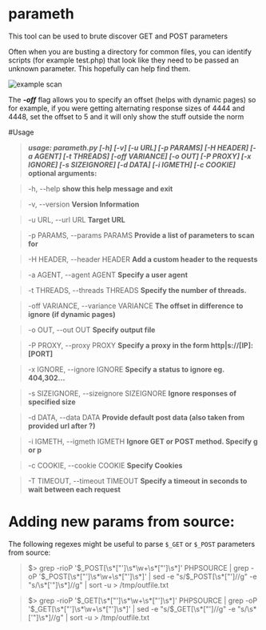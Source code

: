 # parameth
This tool can be used to brute discover GET and POST parameters

Often when you are busting a directory for common files, 
you can identify scripts (for example test.php) that look like they need
to be passed an unknown parameter. This hopefully can help find them.

![example scan](https://pbs.twimg.com/media/CsHJsjsXEAAOgxK.jpg)

The ***-off*** flag allows you to specify an offset (helps with dynamic pages)
so for example, if you were getting alternating response sizes of 4444 and
4448, set the offset to 5 and it will only show the stuff outside the norm


#Usage

>***usage: parameth.py [-h] [-v] [-u URL] [-p PARAMS] [-H HEADER] [-a AGENT]
>                   [-t THREADS] [-off VARIANCE] [-o OUT] [-P PROXY]
>                   [-x IGNORE] [-s SIZEIGNORE] [-d DATA] [-i IGMETH]
>                   [-c COOKIE]***
>**optional arguments:**

>  -h, --help                           **show this help message and exit**

>  -v, --version                        **Version Information**

>  -u URL, --url URL                    **Target URL**

>  -p PARAMS, --params PARAMS           **Provide a list of parameters to scan for**

>  -H HEADER, --header HEADER           **Add a custom header to the requests**

>  -a AGENT, --agent AGENT              **Specify a user agent**

>  -t THREADS, --threads THREADS        **Specify the number of threads.**

>  -off VARIANCE, --variance VARIANCE   **The offset in difference to ignore (if dynamic pages)**

>  -o OUT, --out OUT                    **Specify output file**

>  -P PROXY, --proxy PROXY              **Specify a proxy in the form http|s://[IP]:[PORT]**

>  -x IGNORE, --ignore IGNORE           **Specify a status to ignore eg. 404,302...**

>  -s SIZEIGNORE, --sizeignore SIZEIGNORE **Ignore responses of specified size**

>  -d DATA, --data DATA                 **Provide default post data (also taken from provided url after ?)**

>  -i IGMETH, --igmeth IGMETH			**Ignore GET or POST method. Specify g or p**

>  -c COOKIE, --cookie COOKIE           **Specify Cookies**

>  -T TIMEOUT, --timeout TIMEOUT		**Specify a timeout in seconds to wait between each request**


# Adding new params from source:

The following regexes might be useful to parse `$_GET` or `$_POST` parameters from source:

> $> grep -rioP '\$_POST\[\s*["\']\s*\w+\s*["\']\s*\]' PHPSOURCE  | grep -oP '\$_POST\[\s*["\']\s*\w+\s*["\']\s*\]' | sed -e "s/\$_POST\[\s*[\"']//g"  -e "s/\s*['\"]\s*\]//g" | sort -u > /tmp/outfile.txt 

> $> grep -rioP '\$_GET\[\s*["\']\s*\w+\s*["\']\s*\]' PHPSOURCE  | grep -oP '\$_GET\[\s*["\']\s*\w+\s*["\']\s*\]' | sed -e "s/\$_GET\[\s*[\"']//g"  -e "s/\s*['\"]\s*\]//g" | sort -u > /tmp/outfile.txt
